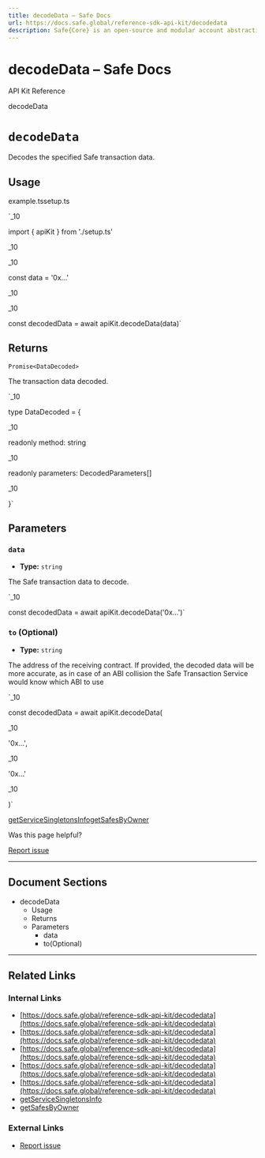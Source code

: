 ```yaml
---
title: decodeData – Safe Docs
url: https://docs.safe.global/reference-sdk-api-kit/decodedata
description: Safe{Core} is an open-source and modular account abstraction stack. Learn about its features and how to use it.
---
```


# decodeData – Safe Docs

API Kit Reference

decodeData

# `decodeData`

Decodes the specified Safe transaction data.

## Usage



example.tssetup.ts

`_10

import { apiKit } from './setup.ts'

_10

_10

const data = '0x...'

_10

_10

const decodedData = await apiKit.decodeData(data)`

## Returns

`Promise<DataDecoded>`

The transaction data decoded.

`_10

type DataDecoded = {

_10

readonly method: string

_10

readonly parameters: DecodedParameters[]

_10

}`

## Parameters

### `data`

- **Type:** `string`

The Safe transaction data to decode.

`_10

const decodedData = await apiKit.decodeData('0x...')`

### `to` (Optional)

- **Type:** `string`

The address of the receiving contract. If provided, the decoded data will be more accurate, as in case of an ABI collision the Safe Transaction Service would know which ABI to use

`_10

const decodedData = await apiKit.decodeData(

_10

'0x...',

_10

'0x...'

_10

)`

[getServiceSingletonsInfo](/reference-sdk-api-kit/getservicesingletonsinfo "getServiceSingletonsInfo")[getSafesByOwner](/reference-sdk-api-kit/getsafesbyowner "getSafesByOwner")

Was this page helpful?

[Report issue](https://github.com/safe-global/safe-docs/issues/new?assignees=&labels=nextra-feedback&projects=&template=nextra-feedback.yml&title=%5BFeedback%5D+)

---

## Document Sections

- decodeData
  - Usage
  - Returns
  - Parameters
    - data
    - to(Optional)

---

## Related Links

### Internal Links

- [https://docs.safe.global/reference-sdk-api-kit/decodedata](https://docs.safe.global/reference-sdk-api-kit/decodedata)
- [https://docs.safe.global/reference-sdk-api-kit/decodedata](https://docs.safe.global/reference-sdk-api-kit/decodedata)
- [https://docs.safe.global/reference-sdk-api-kit/decodedata](https://docs.safe.global/reference-sdk-api-kit/decodedata)
- [https://docs.safe.global/reference-sdk-api-kit/decodedata](https://docs.safe.global/reference-sdk-api-kit/decodedata)
- [https://docs.safe.global/reference-sdk-api-kit/decodedata](https://docs.safe.global/reference-sdk-api-kit/decodedata)
- [getServiceSingletonsInfo](https://docs.safe.global/reference-sdk-api-kit/getservicesingletonsinfo)
- [getSafesByOwner](https://docs.safe.global/reference-sdk-api-kit/getsafesbyowner)

### External Links

- [Report issue](https://github.com/safe-global/safe-docs/issues/new?assignees=&labels=nextra-feedback&projects=&template=nextra-feedback.yml&title=%5BFeedback%5D+)
